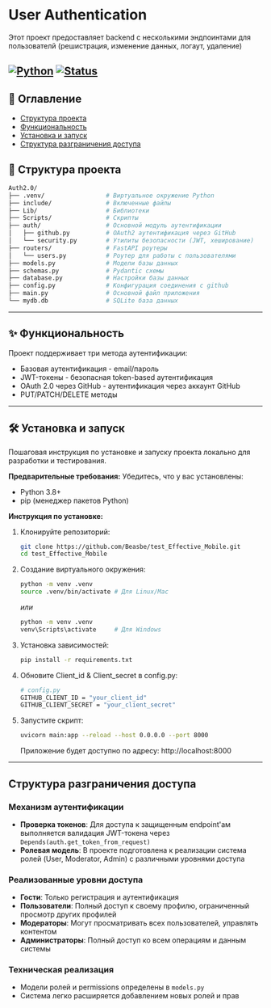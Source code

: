 # User Authentication

Этот проект предоставляет backend с несколькими эндпоинтами для пользователй (решистрация, изменение данных, логаут, удаление)

[![Python](https://img.shields.io/badge/Python-3.8+-blue.svg)](https://www.python.org/)
[![Status](https://img.shields.io/badge/status-active-success.svg)]()
---

## 🚀 Оглавление


* [Структура проекта](#-структура-проекта)
* [Функциональность](#-функциональность)
* [Установка и запуск](#-установка-и-запуск)
* [Структура разграничения доступа](#структура-разграничения-доступа)




## 📁 Структура проекта

```bash
Auth2.0/
├── .venv/                 # Виртуальное окружение Python
├── include/               # Включенные файлы
├── Lib/                   # Библиотеки
├── Scripts/               # Скрипты
├── auth/                  # Основной модуль аутентификации
│   ├── github.py          # OAuth2 аутентификация через GitHub
│   └── security.py        # Утилиты безопасности (JWT, хеширование)
├── routers/               # FastAPI роутеры
│   └── users.py           # Роутер для работы с пользователями
├── models.py              # Модели базы данных
├── schemas.py             # Pydantic схемы
├── database.py            # Настройки базы данных
├── config.py              # Конфигурация соединения с github
├── main.py                # Основной файл приложения
└── mydb.db                # SQLite база данных
```
---

## ✨ Функциональность

Проект поддерживает три метода аутентификации:

* Базовая аутентификация - email/пароль
* JWT-токены - безопасная token-based аутентификация
* OAuth 2.0 через GitHub - аутентификация через аккаунт GitHub
* PUT/PATCH/DELETE методы

---

## 🛠️ Установка и запуск

Пошаговая инструкция по установке и запуску проекта локально для разработки и тестирования.

**Предварительные требования:** Убедитесь, что у вас установлены:
* Python 3.8+
* pip (менеджер пакетов Python)


**Инструкция по установке:**

1.  Клонируйте репозиторий:
    ```bash
    git clone https://github.com/Beasbe/test_Effective_Mobile.git
    cd test_Effective_Mobile
    ```

2.  Создание виртуального окружения:
    ```bash
    python -m venv .venv
    source .venv/bin/activate # Для Linux/Mac
    ```
    *или*
    ```bash
    python -m venv .venv
    venv\Scripts\activate     # Для Windows
    ```

3.  Установка зависимостей:
    ```bash
    pip install -r requirements.txt
    ```

4. Обновите Client_id & Client_secret в config.py:
    ```bash
   # config.py
    GITHUB_CLIENT_ID = "your_client_id"
    GITHUB_CLIENT_SECRET = "your_client_secret"
    ```

4.  Запустите скрипт:
    ```bash
    uvicorn main:app --reload --host 0.0.0.0 --port 8000
    ```
    Приложение будет доступно по адресу: http://localhost:8000


---
## Структура разграничения доступа

### Механизм аутентификации
- **Проверка токенов**: Для доступа к защищенным endpoint'ам выполняется валидация JWT-токена через `Depends(auth.get_token_from_request)`
- **Ролевая модель**: В проекте подготовлена к реализации система ролей (User, Moderator, Admin) с различными уровнями доступа

### Реализованные уровни доступа
- **Гости**: Только регистрация и аутентификация
- **Пользователи**: Полный доступ к своему профилю, ограниченный просмотр других профилей
- **Модераторы**: Могут просматривать всех пользователей, управлять контентом
- **Администраторы**: Полный доступ ко всем операциям и данным системы

### Техническая реализация
- Модели ролей и permissions определены в `models.py`
- Система легко расширяется добавлением новых ролей и прав



